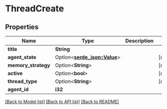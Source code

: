 # ThreadCreate

## Properties

Name | Type | Description | Notes
------------ | ------------- | ------------- | -------------
**title** | **String** |  | 
**agent_state** | Option<[**serde_json::Value**](.md)> |  | [optional]
**memory_strategy** | Option<**String**> |  | [optional]
**active** | Option<**bool**> |  | [optional]
**thread_type** | Option<**String**> |  | [optional]
**agent_id** | **i32** |  | 

[[Back to Model list]](../README.md#documentation-for-models) [[Back to API list]](../README.md#documentation-for-api-endpoints) [[Back to README]](../README.md)


